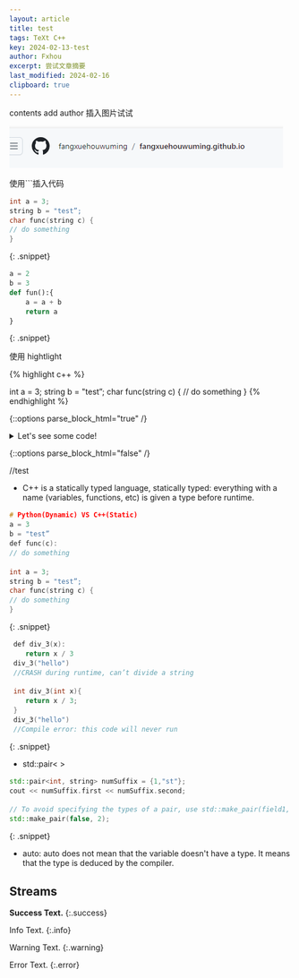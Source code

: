 ```yaml
---
layout: article
title: test
tags: TeXt C++
key: 2024-02-13-test
author: Fxhou
excerpt: 尝试文章摘要
last_modified: 2024-02-16
clipboard: true
---
```


contents add author 插入图片试试

![1707830759399](https://github.com/fangxuehouwuming/fangxuehouwuming.github.io/raw/master/blogImages/2024-02-13-test.image/1707830145460.png)

使用```插入代码

```c++
int a = 3;
string b = "test”;
char func(string c) {
// do something
}
```
{: .snippet}

```python
a = 2
b = 3
def fun():{
    a = a + b
    return a
}
```
{: .snippet}

使用 hightlight

{% highlight c++ %}

int a = 3;
string b = "test”;
char func(string c) {
// do something
}
{% endhighlight %}

{::options parse_block_html="true" /}

<details><summary markdown="span">Let's see some code!</summary>
```python
print('Hello World!')
```
</details>

{::options parse_block_html="false" /}

//test


- C++ is a statically typed language, statically typed: everything with a name (variables, functions, etc) is given a type before runtime.

```c++
# Python(Dynamic) VS C++(Static)
a = 3
b = "test”
def func(c):
// do something

int a = 3;
string b = "test”;
char func(string c) {
// do something
}
```
{: .snippet}

```c++
 def div_3(x):
 	return x / 3
 div_3("hello")
 //CRASH during runtime, can’t divide a string

 int div_3(int x){
 	return x / 3;
 }
 div_3("hello")
 //Compile error: this code will never run
```
{: .snippet}

- std::pair< >

```c++
std::pair<int, string> numSuffix = {1,"st"};
cout << numSuffix.first << numSuffix.second;

// To avoid specifying the types of a pair, use std::make_pair(field1, field2)
std::make_pair(false, 2);
```
{: .snippet}

- auto: auto does not mean that the variable doesn't have a type. It means that the type is deduced by the compiler.



## Streams

**Success Text.**
{:.success}

Info Text.
{:.info}

Warning Text.
{:.warning}

Error Text.
{:.error}